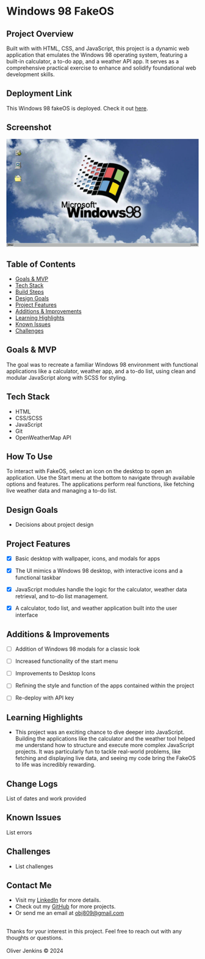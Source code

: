 # Windows 98 FakeOS

## Project Overview

Built with with HTML, CSS, and JavaScript, this project is a dynamic web application that emulates the Windows 98 operating system, featuring a built-in calculator, a to-do app, and a weather API app. It serves as a comprehensive practical exercise to enhance and solidify foundational web development skills.


## Deployment Link

This Windows 98 fakeOS is deployed. Check it out [here](https://windows98-fake-os.netlify.app/).

## Screenshot

![fakeOS Desktop](static/project-screenshot.png)

## Table of Contents
- [Goals & MVP](#goals--MVP)
- [Tech Stack](#tech-stack)
- [Build Steps](#build-steps)
- [Design Goals](#design-goals)
- [Project Features](#project-features)
- [Additions & Improvements](#additions--improvements)
- [Learning Highlights](#learning-highlights)
- [Known Issues](#known-issues)
- [Challenges](#challenges)


## Goals & MVP
The goal was to recreate a familiar Windows 98 environment with functional applications like a calculator, weather app, and a to-do list, using clean and modular JavaScript along with SCSS for styling.


## Tech Stack

- HTML
- CSS/SCSS
- JavaScript
- Git
- OpenWeatherMap API

## How To Use
To interact with FakeOS, select an icon on the desktop to open an application. Use the Start menu at the bottom to navigate through available options and features. The applications perform real functions, like fetching live weather data and managing a to-do list.


## Design Goals
- Decisions about project design


## Project Features
- [x] Basic desktop with wallpaper, icons, and modals for apps
- [x] The UI mimics a Windows 98 desktop, with interactive icons and a functional taskbar
- [x] JavaScript modules handle the logic for the calculator, weather data retrieval, and to-do list management.
- [x] A calculator, todo list, and weather application built into the user interface


## Additions & Improvements
- [ ] Addition of Windows 98 modals for a classic look
- [ ] Increased functionality of the start menu
- [ ] Improvements to Desktop Icons
- [ ] Refining the style and function of the apps contained within the project
- [ ] Re-deploy with API key 


## Learning Highlights
- This project was an exciting chance to dive deeper into JavaScript. Building the applications like the calculator and the weather tool helped me understand how to structure and execute more complex JavaScript projects. It was particularly fun to tackle real-world problems, like fetching and displaying live data, and seeing my code bring the FakeOS to life was incredibly rewarding.


## Change Logs
List of dates and work provided


## Known Issues
List errors


## Challenges
- List challenges


## Contact Me
- Visit my [LinkedIn](https://www.linkedin.com/in/obj809/) for more details.
- Check out my [GitHub](https://github.com/cyberforge1) for more projects.
- Or send me an email at obj809@gmail.com
<br />
Thanks for your interest in this project. Feel free to reach out with any thoughts or questions.
<br />
<br />
Oliver Jenkins © 2024

